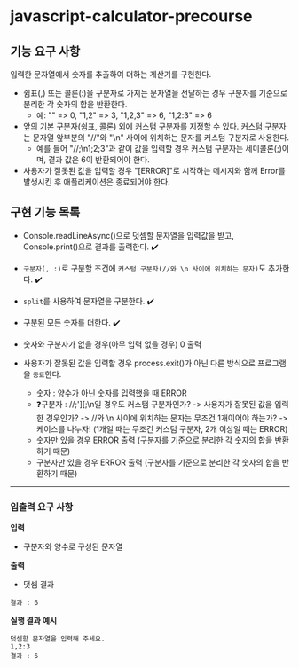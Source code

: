 # javascript-calculator-precourse

## 기능 요구 사항

입력한 문자열에서 숫자를 추출하여 더하는 계산기를 구현한다.

- 쉼표(,) 또는 콜론(:)을 구분자로 가지는 문자열을 전달하는 경우 구분자를 기준으로 분리한 각 숫자의 합을 반환한다.
  - 예: "" => 0, "1,2" => 3, "1,2,3" => 6, "1,2:3" => 6
- 앞의 기본 구분자(쉼표, 콜론) 외에 커스텀 구분자를 지정할 수 있다. 커스텀 구분자는 문자열 앞부분의 "//"와 "\n" 사이에 위치하는 문자를 커스텀 구분자로 사용한다.
  - 예를 들어 "//;\n1;2;3"과 같이 값을 입력할 경우 커스텀 구분자는 세미콜론(;)이며, 결과 값은 6이 반환되어야 한다.
- 사용자가 잘못된 값을 입력할 경우 "[ERROR]"로 시작하는 메시지와 함께 Error를 발생시킨 후 애플리케이션은 종료되어야 한다.

## 구현 기능 목록

- Console.readLineAsync()으로 덧셈할 문자열을 입력값을 받고, Console.print()으로 결과를 출력한다. ✔️
- `구분자(, :)`로 구분할 조건에 `커스텀 구분자(//와 \n 사이에 위치하는 문자)`도 추가한다. ✔️
- `split`를 사용하여 문자열을 구분한다. ✔️
- 구분된 모든 숫자를 더한다. ✔️
- 숫자와 구분자가 없을 경우(아무 입력 없을 경우) 0 출력

- 사용자가 잘못된 값을 입력할 경우 process.exit()가 아닌 다른 방식으로 프로그램을 `종료`한다.
  - 숫자 : 양수가 아닌 숫자를 입력했을 때 ERROR
  - ❓구분자 : //;'][;\n일 경우도 커스텀 구분자인가? -> 사용자가 잘못된 값을 입력한 경우인가? -> //와 \n 사이에 위치하는 문자는 무조건 1개이어야 하는가? -> 케이스를 나누자! (1개일 때는 무조건 커스텀 구분자, 2개 이상일 때는 ERROR)
  - 숫자만 있을 경우 ERROR 출력 (구분자를 기준으로 분리한 각 숫자의 합을 반환하기 때문)
  - 구분자만 있을 경우 ERROR 출력 (구분자를 기준으로 분리한 각 숫자의 합을 반환하기 때문)

---

### 입출력 요구 사항

**입력**

- 구분자와 양수로 구성된 문자열

**출력**

- 덧셈 결과

```
결과 : 6
```

**실행 결과 예시**

```
덧셈할 문자열을 입력해 주세요.
1,2:3
결과 : 6
```
